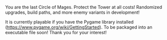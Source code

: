 You are the last Circle of Mages. Protect the Tower at all costs! Randomized upgrades, build paths, and more enemy variants in development!

It is currently playable if you have the Pygame library installed (https://www.pygame.org/wiki/GettingStarted). To be packaged into an executable file soon!
Thank you for your interest!
